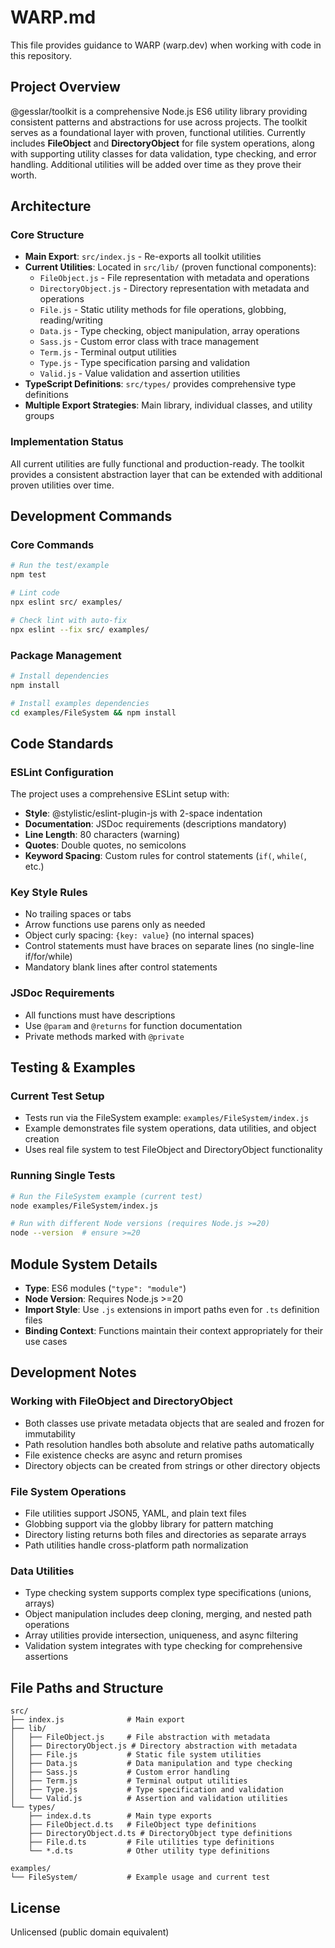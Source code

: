 # WARP.md

This file provides guidance to WARP (warp.dev) when working with code in this repository.

## Project Overview

@gesslar/toolkit is a comprehensive Node.js ES6 utility library providing consistent patterns and abstractions for use across projects. The toolkit serves as a foundational layer with proven, functional utilities. Currently includes **FileObject** and **DirectoryObject** for file system operations, along with supporting utility classes for data validation, type checking, and error handling. Additional utilities will be added over time as they prove their worth.

## Architecture

### Core Structure

- **Main Export**: `src/index.js` - Re-exports all toolkit utilities
- **Current Utilities**: Located in `src/lib/` (proven functional components):
  - `FileObject.js` - File representation with metadata and operations
  - `DirectoryObject.js` - Directory representation with metadata and operations
  - `File.js` - Static utility methods for file operations, globbing, reading/writing
  - `Data.js` - Type checking, object manipulation, array operations
  - `Sass.js` - Custom error class with trace management
  - `Term.js` - Terminal output utilities
  - `Type.js` - Type specification parsing and validation
  - `Valid.js` - Value validation and assertion utilities
- **TypeScript Definitions**: `src/types/` provides comprehensive type definitions
- **Multiple Export Strategies**: Main library, individual classes, and utility groups

### Implementation Status

All current utilities are fully functional and production-ready. The toolkit provides a consistent abstraction layer that can be extended with additional proven utilities over time.

## Development Commands

### Core Commands

```bash
# Run the test/example
npm test

# Lint code
npx eslint src/ examples/

# Check lint with auto-fix
npx eslint --fix src/ examples/
```

### Package Management

```bash
# Install dependencies
npm install

# Install examples dependencies
cd examples/FileSystem && npm install
```

## Code Standards

### ESLint Configuration

The project uses a comprehensive ESLint setup with:

- **Style**: @stylistic/eslint-plugin-js with 2-space indentation
- **Documentation**: JSDoc requirements (descriptions mandatory)
- **Line Length**: 80 characters (warning)
- **Quotes**: Double quotes, no semicolons
- **Keyword Spacing**: Custom rules for control statements (`if(`, `while(`, etc.)

### Key Style Rules

- No trailing spaces or tabs
- Arrow functions use parens only as needed
- Object curly spacing: `{key: value}` (no internal spaces)
- Control statements must have braces on separate lines (no single-line if/for/while)
- Mandatory blank lines after control statements

### JSDoc Requirements

- All functions must have descriptions
- Use `@param` and `@returns` for function documentation
- Private methods marked with `@private`

## Testing & Examples

### Current Test Setup

- Tests run via the FileSystem example: `examples/FileSystem/index.js`
- Example demonstrates file system operations, data utilities, and object creation
- Uses real file system to test FileObject and DirectoryObject functionality

### Running Single Tests

```bash
# Run the FileSystem example (current test)
node examples/FileSystem/index.js

# Run with different Node versions (requires Node.js >=20)
node --version  # ensure >=20
```

## Module System Details

- **Type**: ES6 modules (`"type": "module"`)
- **Node Version**: Requires Node.js >=20
- **Import Style**: Use `.js` extensions in import paths even for `.ts` definition files
- **Binding Context**: Functions maintain their context appropriately for their use cases

## Development Notes

### Working with FileObject and DirectoryObject

- Both classes use private metadata objects that are sealed and frozen for immutability
- Path resolution handles both absolute and relative paths automatically
- File existence checks are async and return promises
- Directory objects can be created from strings or other directory objects

### File System Operations

- File utilities support JSON5, YAML, and plain text files
- Globbing support via the globby library for pattern matching
- Directory listing returns both files and directories as separate arrays
- Path utilities handle cross-platform path normalization

### Data Utilities

- Type checking system supports complex type specifications (unions, arrays)
- Object manipulation includes deep cloning, merging, and nested path operations
- Array utilities provide intersection, uniqueness, and async filtering
- Validation system integrates with type checking for comprehensive assertions

## File Paths and Structure

```text
src/
├── index.js              # Main export
├── lib/
│   ├── FileObject.js     # File abstraction with metadata
│   ├── DirectoryObject.js # Directory abstraction with metadata
│   ├── File.js           # Static file system utilities
│   ├── Data.js           # Data manipulation and type checking
│   ├── Sass.js           # Custom error handling
│   ├── Term.js           # Terminal output utilities
│   ├── Type.js           # Type specification and validation
│   └── Valid.js          # Assertion and validation utilities
└── types/
    ├── index.d.ts        # Main type exports
    ├── FileObject.d.ts   # FileObject type definitions
    ├── DirectoryObject.d.ts # DirectoryObject type definitions
    ├── File.d.ts         # File utilities type definitions
    └── *.d.ts            # Other utility type definitions

examples/
└── FileSystem/           # Example usage and current test
```

## License

Unlicensed (public domain equivalent)
